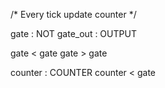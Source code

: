 /*
Every tick update counter
*/

gate : NOT
gate_out : OUTPUT

gate < gate
gate > gate

counter : COUNTER
counter < gate
